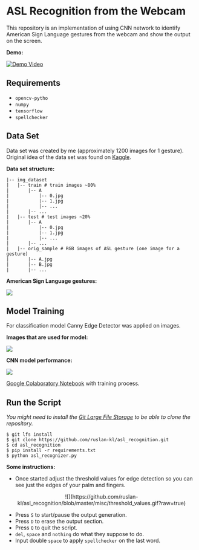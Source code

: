 # ASL Recognition from the Webcam

This repository is an implementation of using CNN network to identify American Sign Language gestures from the webcam and show the output on the screen.

**Demo:**

[![Demo Video](https://github.com/ruslan-kl/asl_recognition/blob/master/misc/demo_video.jpg?raw=true)](https://youtu.be/cbf1KNF3RJ0)

## Requirements

* `opencv-pytho`
* `numpy`
* `tensorflow`
* `spellchecker`


## Data Set

Data set was created by me (approximately 1200 images for 1 gesture). Original idea of the data set was found on [Kaggle](https://www.kaggle.com/grassknoted/asl-alphabet).

**Data set structure:**
```
|-- img_dataset
|   |-- train # train images ~80%
|       |-- A
|           |-- 0.jpg
|           |-- 1.jpg
|           |-- ...
|       |-- ...
|   |-- test # test images ~20%
|       |-- A
|           |-- 0.jpg
|           |-- 1.jpg
|           |-- ...
|       |-- ...
|   |-- orig_sample # RGB images of ASL gesture (one image for a gesture)
|       |-- A.jpg
|       |-- B.jpg
|       |-- ...
```

**American Sign Language gestures:**

![](https://github.com/ruslan-kl/asl_recognition/blob/master/misc/orig_imgs.jpg?raw=true)

## Model Training
For classification model Canny Edge Detector was applied on images.

**Images that are used for model:**

![](https://github.com/ruslan-kl/asl_recognition/blob/master/misc/model_imgs.jpg?raw=true)

**CNN model performance:**

![](https://github.com/ruslan-kl/asl_recognition/blob/master/misc/model_performance.jpg?raw=true)

[Google Colaboratory Notebook](https://colab.research.google.com/drive/1i9nmSJRXNlG8RtfRCeCXVUCJ1ovUekcF) with training process.

## Run the Script

*You might need to install the [Git Large File Storage](https://github.com/git-lfs/git-lfs/wiki/Installation) to be able to clone the repository.*

```
$ git lfs install
$ git clone https://github.com/ruslan-kl/asl_recognition.git
$ cd asl_recognition
$ pip install -r requirements.txt
$ python asl_recognizer.py
```

**Some instructions:**

* Once started adjust the threshold values for edge detection so you can see just the edges of your palm and fingers.

<center>![](https://github.com/ruslan-kl/asl_recognition/blob/master/misc/threshold_values.gif?raw=true)</center>

* Press `S` to start/pause the output generation.
* Press `D` to erase the output section.
* Press `Q` to quit the script.
* `del`, `space` and `nothing` do what they suppose to do.
* Input double `space` to apply `spellchecker` on the last word.
